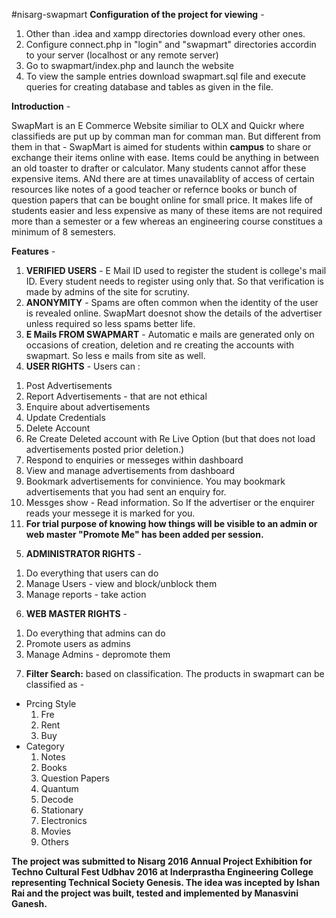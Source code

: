 #nisarg-swapmart
<b>Configuration of the project for viewing</b> - 
<ol>
<li>Other than .idea and xampp directories download every other ones.</li>
<li>Configure connect.php in "login" and "swapmart" directories accordin to your server (localhost or any remote server)</li>
<li>Go to swapmart/index.php and launch the website</li>
<li>To view the sample entries download swapmart.sql file and execute queries for creating database and tables as given in the file.</li>
</ol>

<b>Introduction</b> - 

SwapMart is an E Commerce Website similiar to OLX and Quickr where classifieds are put up by comman man for comman man. But different from them in that - 
SwapMart is aimed for students within <b>campus</b> to share or exchange their items online with ease. Items could be anything in between an old toaster to drafter or calculator. 
Many students cannot affor these expensive items. ANd there are at times unavailablity of access of certain resources like notes of a good teacher or refernce books or bunch of question papers that can be bought online for small price.
It makes life of students easier and less expensive as many of these items are not required more than a semester or a few whereas an engineering course constitues a minimum of 8 semesters.

<b>Features</b> - 

1. <b>VERIFIED USERS</b> - E Mail ID used to register the student is college's mail ID. Every student needs to register using only that. So that verification is made by admins of the site for scrutiny.
2. <b>ANONYMITY</b> - Spams are often common when the identity of the user is revealed online. SwapMart doesnot show the details of the advertiser unless required so less spams better life.
3. <b>E Mails FROM SWAPMART</b> - Automatic e mails are generated only on occasions of creation, deletion and re creating the accounts with swapmart. So less e mails from site as well.
4. <b>USER RIGHTS</b> -
  Users can : 
  <ol>
  <li>Post Advertisements</li>
  <li>Report Advertisements - that are not ethical</li>
  <li>Enquire about advertisements</li>
  <li>Update Credentials</li>
  <li>Delete Account</li>
  <li>Re Create Deleted account with Re Live Option (but that does not load advertisements posted prior deletion.)</li>
  <li>Respond to enquiries or messeges within dashboard</li>
  <li>View and manage advertisements from dashboard</li>
  <li>Bookmark advertisements for convinience. You may bookmark advertisements that you had sent an enquiry for.</li>
  <li>Messges show - Read information. So If the advertiser or the enquirer reads your messege it is marked for you.</li>
  <li><b>For trial purpose of knowing how things will be visible to an admin or web master "Promote Me" has been added per session.</b></li>
  </ol>
    
5. <b>ADMINISTRATOR RIGHTS</b> -
  <ol>
  <li>Do everything that users can do</li>
  <li>Manage Users - view and block/unblock them</li>
  <li>Manage reports - take action</li>
  </ol>

6. <b>WEB MASTER RIGHTS</b> -
  <ol>
  <li>Do everything that admins can do</li>
  <li>Promote users as admins</li>
  <li>Manage Admins - depromote them</li>
  </ol>
  
7. <b>Filter Search:</b> based on classification. The products in swapmart can be classified as - 
 <ul>
    <li>
      Prcing Style
      <ol>
        <li>Fre</li>
        <li>Rent</li>
        <li>Buy</li>
      </ol>
    </li>
    <li>
      Category
      <ol>
        <li>Notes</li>
        <li>Books</li>
        <li>Question Papers</li>
        <li>Quantum</li>
        <li>Decode</li>
        <li>Stationary</li>
        <li>Electronics</li>
        <li>Movies</li>
        <li>Others</li>
      </ol>
    </li>
 </ul>
 
 <b>The project was submitted to Nisarg 2016 Annual Project Exhibition for Techno Cultural Fest Udbhav 2016 at Inderprastha Engineering College representing Technical Society Genesis. The idea was incepted by Ishan Rai and the project was built, tested and implemented by Manasvini Ganesh.</b>
